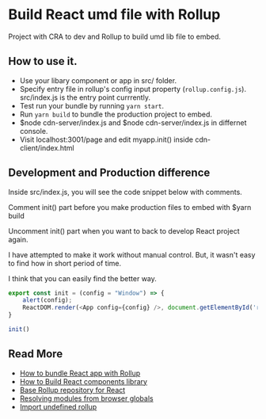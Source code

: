 # Build React umd file with Rollup

Project with CRA to dev and Rollup to build umd lib file to embed.

## How to use it.

- Use your libary component or app in src/ folder.
- Specify entry file in rollup's config input property (`rollup.config.js`). src/index.js is the entry point currrently.
- Test run your bundle by running `yarn start`.
- Run `yarn build` to bundle the production project to embed.
- $node cdn-server/index.js and $node cdn-server/index.js in differnet console.
- Visit localhost:3001/page and edit myapp.init() inside cdn-client/index.html

## Development and Production difference

Inside src/index.js, you will see the code snippet below with comments.

Comment init() part before you make production files to embed with $yarn build

Uncomment init() part when you want to back to develop React project again.

I have attempted to make it work without manual control. But, it wasn't easy to find how in short period of time.

I think that you can easily find the better way.

```js
export const init = (config = "Window") => {
    alert(config);
    ReactDOM.render(<App config={config} />, document.getElementById('root'));
}

init() 
```

## Read More

* [How to bundle React app with Rollup](https://medium.com/better-programming/lets-build-react-components-library-part-3-b2e7aec478a2)
* [How to Build React components library](https://medium.com/better-programming/lets-build-react-components-library-part-3-b2e7aec478a2)
* [Base Rollup repository for React](https://github.com/codenaz/create-react-package-tutorial)
* [Resolving modules from browser globals](https://engineering.mixmax.com/blog/rollup-externals/)
* [Import undefined rollup](https://www.google.com/search?client=firefox-b-d&q=import-undefined-when-bundling-ui-library-with-rollup)

